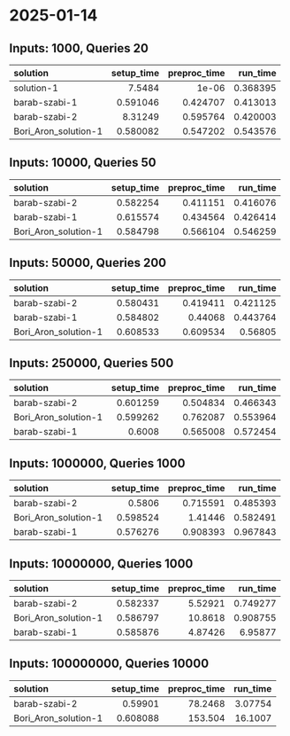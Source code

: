 # 2025-01-14

## Inputs: 1000, Queries 20

| solution             |   setup_time |   preproc_time |   run_time |
|:---------------------|-------------:|---------------:|-----------:|
| solution-1           |     7.5484   |       1e-06    |   0.368395 |
| barab-szabi-1        |     0.591046 |       0.424707 |   0.413013 |
| barab-szabi-2        |     8.31249  |       0.595764 |   0.420003 |
| Bori_Aron_solution-1 |     0.580082 |       0.547202 |   0.543576 |

## Inputs: 10000, Queries 50

| solution             |   setup_time |   preproc_time |   run_time |
|:---------------------|-------------:|---------------:|-----------:|
| barab-szabi-2        |     0.582254 |       0.411151 |   0.416076 |
| barab-szabi-1        |     0.615574 |       0.434564 |   0.426414 |
| Bori_Aron_solution-1 |     0.584798 |       0.566104 |   0.546259 |

## Inputs: 50000, Queries 200

| solution             |   setup_time |   preproc_time |   run_time |
|:---------------------|-------------:|---------------:|-----------:|
| barab-szabi-2        |     0.580431 |       0.419411 |   0.421125 |
| barab-szabi-1        |     0.584802 |       0.44068  |   0.443764 |
| Bori_Aron_solution-1 |     0.608533 |       0.609534 |   0.56805  |

## Inputs: 250000, Queries 500

| solution             |   setup_time |   preproc_time |   run_time |
|:---------------------|-------------:|---------------:|-----------:|
| barab-szabi-2        |     0.601259 |       0.504834 |   0.466343 |
| Bori_Aron_solution-1 |     0.599262 |       0.762087 |   0.553964 |
| barab-szabi-1        |     0.6008   |       0.565008 |   0.572454 |

## Inputs: 1000000, Queries 1000

| solution             |   setup_time |   preproc_time |   run_time |
|:---------------------|-------------:|---------------:|-----------:|
| barab-szabi-2        |     0.5806   |       0.715591 |   0.485393 |
| Bori_Aron_solution-1 |     0.598524 |       1.41446  |   0.582491 |
| barab-szabi-1        |     0.576276 |       0.908393 |   0.967843 |

## Inputs: 10000000, Queries 1000

| solution             |   setup_time |   preproc_time |   run_time |
|:---------------------|-------------:|---------------:|-----------:|
| barab-szabi-2        |     0.582337 |        5.52921 |   0.749277 |
| Bori_Aron_solution-1 |     0.586797 |       10.8618  |   0.908755 |
| barab-szabi-1        |     0.585876 |        4.87426 |   6.95877  |

## Inputs: 100000000, Queries 10000

| solution             |   setup_time |   preproc_time |   run_time |
|:---------------------|-------------:|---------------:|-----------:|
| barab-szabi-2        |     0.59901  |        78.2468 |    3.07754 |
| Bori_Aron_solution-1 |     0.608088 |       153.504  |   16.1007  |